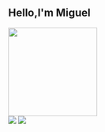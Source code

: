 ## Hello,I'm Miguel
<a href="https://github.com/mick258">
  <img height="180em" src="https://github-readme-stats.vercel.app/api/top-langs/?username=mick28&layout=compact&langs_count=7&theme=yeblu"/>
</div>
<div> 
  <a href = "mailto:mm.nehama@gmail.com"><img src="https://img.shields.io/badge/-Gmail-%23333?style=for-the-badge&logo=gmail&logoColor=white" target="_blank"></a>
  <a href="https://www.linkedin.com/in/miguelnehama" target="_blank"><img src="https://img.shields.io/badge/-LinkedIn-%230077B5?style=for-the-badge&logo=linkedin&logoColor=white" target="_blank"></a> 
</div> 
